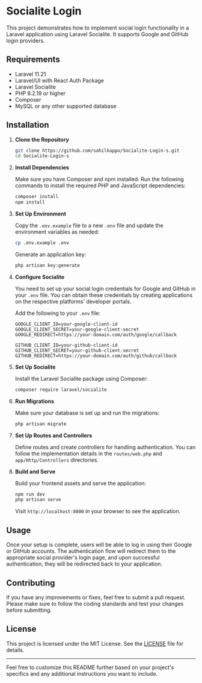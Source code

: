 # Socialite Login

This project demonstrates how to implement social login functionality in a Laravel application using Laravel Socialite. It supports Google and GitHub login providers.

## Requirements

-   Laravel 11.21
-   Laravel/UI with React Auth Package
-   Laravel Socialite
-   PHP 8.2.19 or higher
-   Composer
-   MySQL or any other supported database

## Installation

1. **Clone the Repository**

    ```bash
    git clone https://github.com/sahilkappu/Socialite-Login-s.git
    cd Socialite-Login-s
    ```

2. **Install Dependencies**

    Make sure you have Composer and npm installed. Run the following commands to install the required PHP and JavaScript dependencies:

    ```bash
    composer install
    npm install
    ```

3. **Set Up Environment**

    Copy the `.env.example` file to a new `.env` file and update the environment variables as needed:

    ```bash
    cp .env.example .env
    ```

    Generate an application key:

    ```bash
    php artisan key:generate
    ```

4. **Configure Socialite**

    You need to set up your social login credentials for Google and GitHub in your `.env` file. You can obtain these credentials by creating applications on the respective platforms' developer portals.

    Add the following to your `.env` file:

    ```env
    GOOGLE_CLIENT_ID=your-google-client-id
    GOOGLE_CLIENT_SECRET=your-google-client-secret
    GOOGLE_REDIRECT=https://your-domain.com/auth/google/callback

    GITHUB_CLIENT_ID=your-github-client-id
    GITHUB_CLIENT_SECRET=your-github-client-secret
    GITHUB_REDIRECT=https://your-domain.com/auth/github/callback

    ```

5. **Set Up Socialite**

    Install the Laravel Socialite package using Composer:

    ```bash
    composer require laravel/socialite
    ```

6. **Run Migrations**

    Make sure your database is set up and run the migrations:

    ```bash
    php artisan migrate
    ```

7. **Set Up Routes and Controllers**

    Define routes and create controllers for handling authentication. You can follow the implementation details in the `routes/web.php` and `app/Http/Controllers` directories.

8. **Build and Serve**

    Build your frontend assets and serve the application:

    ```bash
    npm run dev
    php artisan serve
    ```

    Visit `http://localhost:8000` in your browser to see the application.

## Usage

Once your setup is complete, users will be able to log in using their Google or GitHub accounts. The authentication flow will redirect them to the appropriate social provider's login page, and upon successful authentication, they will be redirected back to your application.

## Contributing

If you have any improvements or fixes, feel free to submit a pull request. Please make sure to follow the coding standards and test your changes before submitting.

## License

This project is licensed under the MIT License. See the [LICENSE](LICENSE) file for details.

---

Feel free to customize this README further based on your project's specifics and any additional instructions you want to include.

